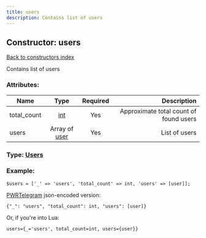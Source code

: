 ```yaml
---
title: users
description: Contains list of users
---
```

## Constructor: users  
[Back to constructors index](index.md)



Contains list of users

### Attributes:

| Name     |    Type       | Required | Description |
|----------|:-------------:|:--------:|------------:|
|total\_count|[int](../types/int.md) | Yes|Approximate total count of found users|
|users|Array of [user](../constructors/user.md) | Yes|List of users|



### Type: [Users](../types/Users.md)


### Example:

```
$users = ['_' => 'users', 'total_count' => int, 'users' => [user]];
```  

[PWRTelegram](https://pwrtelegram.xyz) json-encoded version:

```
{"_": "users", "total_count": int, "users": [user]}
```


Or, if you're into Lua:  


```
users={_='users', total_count=int, users={user}}

```


